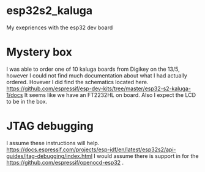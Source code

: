 # esp32s2_kaluga
My exepriences with the esp32 dev board

# Mystery box
I was able to order one of 10 kaluga boards from Digikey on the 13/5, however I could not find much documentation about what I had actually ordered. Hovever I did find the schematics located here. https://github.com/espressif/esp-dev-kits/tree/master/esp32-s2-kaluga-1/docs It seems like we have an FT2232HL on board. Also I expect the LCD to be in the box. 

# JTAG debugging
I assume these instructions will help.
https://docs.espressif.com/projects/esp-idf/en/latest/esp32s2/api-guides/jtag-debugging/index.html
I would assume there is support in for the https://github.com/espressif/openocd-esp32 . 
